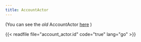 ```yaml
---
title: AccountActor
---
```


(You can see the _old_ AccountActor [here](docs/systems/filecoin_vm/actors/account_actor_old) )

{{< readfile file="account_actor.id" code="true" lang="go" >}}
